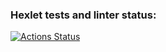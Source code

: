 ### Hexlet tests and linter status:
[![Actions Status](https://github.com/NairiGy/backend-project-4/actions/workflows/hexlet-check.yml/badge.svg)](https://github.com/NairiGy/backend-project-4/actions)